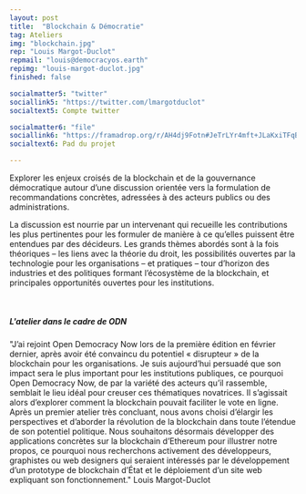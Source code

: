 ```yaml
---
layout: post
title:  "Blockchain & Démocratie"
tag: Ateliers
img: "blockchain.jpg"
rep: "Louis Margot-Duclot"
repmail: "louis@democracyos.earth"
repimg: "louis-margot-duclot.jpg"
finished: false

socialmatter5: "twitter"
sociallink5: "https://twitter.com/lmargotduclot"
socialtext5: Compte twitter

socialmatter6: "file"
sociallink6: "https://framadrop.org/r/AH4dj9Fotn#JeTrLYr4mft+JLaKxiTFqBvuKtu+EKZmKmDB7FQj3rA="
socialtext6: Pad du projet

---
```


Explorer les enjeux croisés de la blockchain et de la gouvernance démocratique autour d’une discussion orientée vers la formulation de recommandations concrètes, adressées à des acteurs publics ou des administrations.

La discussion est nourrie par un intervenant qui recueille les contributions les plus pertinentes pour les formuler de manière à ce qu’elles puissent être entendues par des décideurs. Les grands thèmes abordés sont à la fois théoriques – les liens avec la théorie du droit, les possibilités ouvertes par la technologie pour les organisations – et pratiques – tour d’horizon des industries et des politiques formant l’écosystème de la blockchain, et principales opportunités ouvertes pour les institutions.

<br>

##### L'atelier dans le cadre de ODN

"J’ai rejoint Open Democracy Now lors de la première édition en février dernier, après avoir été convaincu du potentiel « disrupteur » de la blockchain pour les organisations. Je suis aujourd’hui persuadé que son impact sera le plus important pour les institutions publiques, ce pourquoi Open Democracy Now, de par la variété des acteurs qu’il rassemble, semblait le lieu idéal pour creuser ces thématiques novatrices. Il s’agissait alors d’explorer comment la blockchain pouvait faciliter le vote en ligne. Après un premier atelier très concluant, nous avons choisi d’élargir les perspectives et d’aborder la révolution de la blockchain dans toute l’étendue de son potentiel politique. Nous souhaitons désormais développer des applications concrètes sur la blockchain d’Ethereum pour illustrer notre propos, ce pourquoi nous recherchons activement des développeurs, graphistes ou web designers qui seraient intéressés par le développement d’un prototype de blockchain d’État et le déploiement d’un site web expliquant son fonctionnement."
Louis Margot-Duclot
